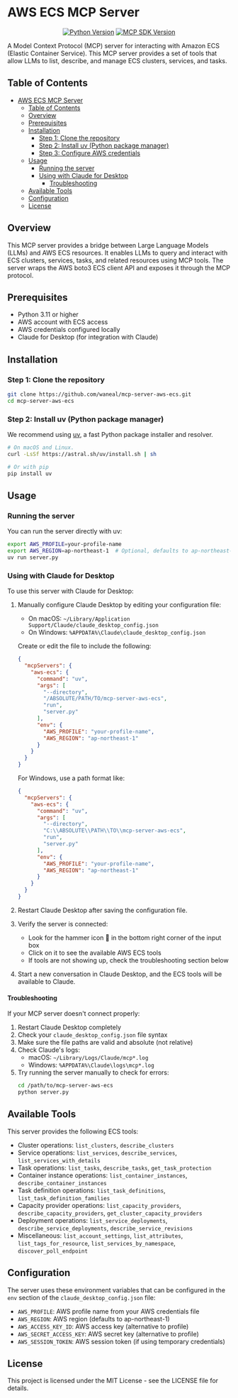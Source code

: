 # AWS ECS MCP Server

<div align="center">

[![Python Version][python-badge]][python-url]
[![MCP SDK Version][mcp-badge]][mcp-url]

</div>

A Model Context Protocol (MCP) server for interacting with Amazon ECS (Elastic Container Service). This MCP server provides a set of tools that allow LLMs to list, describe, and manage ECS clusters, services, and tasks.

## Table of Contents

- [AWS ECS MCP Server](#aws-ecs-mcp-server)
  - [Table of Contents](#table-of-contents)
  - [Overview](#overview)
  - [Prerequisites](#prerequisites)
  - [Installation](#installation)
    - [Step 1: Clone the repository](#step-1-clone-the-repository)
    - [Step 2: Install uv (Python package manager)](#step-2-install-uv-python-package-manager)
    - [Step 3: Configure AWS credentials](#step-3-configure-aws-credentials)
  - [Usage](#usage)
    - [Running the server](#running-the-server)
    - [Using with Claude for Desktop](#using-with-claude-for-desktop)
      - [Troubleshooting](#troubleshooting)
  - [Available Tools](#available-tools)
  - [Configuration](#configuration)
  - [License](#license)

[python-badge]: https://img.shields.io/badge/python-3.11%2B-blue.svg
[python-url]: https://www.python.org/downloads/
[mcp-badge]: https://img.shields.io/badge/MCP%20SDK-1.8%2B-blue.svg
[mcp-url]: https://github.com/modelcontextprotocol/python-sdk

## Overview

This MCP server provides a bridge between Large Language Models (LLMs) and AWS ECS resources. It enables LLMs to query and interact with ECS clusters, services, tasks, and related resources using MCP tools. The server wraps the AWS boto3 ECS client API and exposes it through the MCP protocol.

## Prerequisites

- Python 3.11 or higher
- AWS account with ECS access
- AWS credentials configured locally
- Claude for Desktop (for integration with Claude)

## Installation

### Step 1: Clone the repository

```bash
git clone https://github.com/waneal/mcp-server-aws-ecs.git
cd mcp-server-aws-ecs
```

### Step 2: Install uv (Python package manager)

We recommend using [uv](https://github.com/astral-sh/uv), a fast Python package installer and resolver.

```bash
# On macOS and Linux.
curl -LsSf https://astral.sh/uv/install.sh | sh

# Or with pip
pip install uv
```

## Usage

### Running the server

You can run the server directly with uv:

```bash
export AWS_PROFILE=your-profile-name
export AWS_REGION=ap-northeast-1  # Optional, defaults to ap-northeast-1
uv run server.py
```

### Using with Claude for Desktop

To use this server with Claude for Desktop:

1. Manually configure Claude Desktop by editing your configuration file:

   - On macOS: `~/Library/Application Support/Claude/claude_desktop_config.json`
   - On Windows: `%APPDATA%\Claude\claude_desktop_config.json`

   Create or edit the file to include the following:

   ```json
   {
     "mcpServers": {
       "aws-ecs": {
         "command": "uv",
         "args": [
           "--directory",
           "/ABSOLUTE/PATH/TO/mcp-server-aws-ecs",
           "run",
           "server.py"
         ],
         "env": {
           "AWS_PROFILE": "your-profile-name",
           "AWS_REGION": "ap-northeast-1"
         }
       }
     }
   }
   ```

   For Windows, use a path format like:
   ```json
   {
     "mcpServers": {
       "aws-ecs": {
         "command": "uv",
         "args": [
           "--directory",
           "C:\\ABSOLUTE\\PATH\\TO\\mcp-server-aws-ecs",
           "run",
           "server.py"
         ],
         "env": {
           "AWS_PROFILE": "your-profile-name",
           "AWS_REGION": "ap-northeast-1"
         }
       }
     }
   }
   ```

2. Restart Claude Desktop after saving the configuration file.

3. Verify the server is connected:
   - Look for the hammer icon 🔨 in the bottom right corner of the input box
   - Click on it to see the available AWS ECS tools
   - If tools are not showing up, check the troubleshooting section below

4. Start a new conversation in Claude Desktop, and the ECS tools will be available to Claude.

#### Troubleshooting

If your MCP server doesn't connect properly:

1. Restart Claude Desktop completely
2. Check your `claude_desktop_config.json` file syntax
3. Make sure the file paths are valid and absolute (not relative)
4. Check Claude's logs:
   - macOS: `~/Library/Logs/Claude/mcp*.log`
   - Windows: `%APPDATA%\Claude\logs\mcp*.log`
5. Try running the server manually to check for errors:
   ```bash
   cd /path/to/mcp-server-aws-ecs
   python server.py
   ```

## Available Tools

This server provides the following ECS tools:

- Cluster operations: `list_clusters`, `describe_clusters`
- Service operations: `list_services`, `describe_services`, `list_services_with_details`
- Task operations: `list_tasks`, `describe_tasks`, `get_task_protection`
- Container instance operations: `list_container_instances`, `describe_container_instances`
- Task definition operations: `list_task_definitions`, `list_task_definition_families`
- Capacity provider operations: `list_capacity_providers`, `describe_capacity_providers`, `get_cluster_capacity_providers`
- Deployment operations: `list_service_deployments`, `describe_service_deployments`, `describe_service_revisions`
- Miscellaneous: `list_account_settings`, `list_attributes`, `list_tags_for_resource`, `list_services_by_namespace`, `discover_poll_endpoint`

## Configuration

The server uses these environment variables that can be configured in the `env` section of the `claude_desktop_config.json` file:

- `AWS_PROFILE`: AWS profile name from your AWS credentials file
- `AWS_REGION`: AWS region (defaults to ap-northeast-1)
- `AWS_ACCESS_KEY_ID`: AWS access key (alternative to profile)
- `AWS_SECRET_ACCESS_KEY`: AWS secret key (alternative to profile)
- `AWS_SESSION_TOKEN`: AWS session token (if using temporary credentials)

## License

This project is licensed under the MIT License - see the LICENSE file for details.
